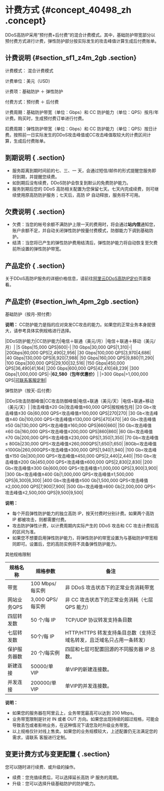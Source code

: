 # 计费方式 {#concept_40498_zh .concept}

DDoS高防IP采用“预付费+后付费”的混合计费模式。其中，基础防护带宽部分以预付费方式进行计费，弹性防护部分按实际发生的攻击峰值计算生成后付费账单。

## 计费说明 {#section_sf1_z4m_2gb .section}

计费模式： 混合计费模式

计费单位：美元（USD）

计费项：基础防护 ＋ 弹性防护

付费方式：预付费 ＋ 后付费

计费周期：基础防护带宽（单位：Gbps）和 CC 防护能力（单位：QPS）按月/年计费。购买时，生成预付费订单进行付费。

扣费周期：弹性防护带宽（单位：Gbps）和 CC 防护能力（单位：QPS）按日计费。按照前一日实际发生的DDoS攻击峰值或CC攻击峰值取较大的计费区间计算，生成后付费账单。

## 到期说明 { .section}

-   服务距离到期时间前的七、三、一 天，会通过短信/邮件的形式提醒您服务即将到期，并提醒您续费。
-   如到期后没有续费，DDoS防护会恢复到默认的免费防护能力。
-   服务到期后您的 DDoS 高防相关配置为您保留七天。七天内完成续费，则可继续使用原高防防护服务；七天后，高防 IP 自动释放，服务将不可用。

## 欠费说明 { .section}

-   欠费：当您的帐号余额不满防护上限一天的费用时，将会通过**站内信**通知您，账户余额不足，并自动关闭弹性防护按量付费模式，防御能力下调到基础防护。
-   结清：当您将已产生的弹性防护费用结清后，弹性防护能力将自动恢复至欠费前所设置的弹性防护带宽。

## 产品定价 { .section}

关于DDoS高防IP服务的详细价格信息，请前往[阿里云DDoS高防IP定价](https://www.aliyun.com/price/product?#/ddos/detail)页面查看。

## 产品定价 {#section_iwh_4pm_2gb .section}

基础防护（按月-预付费）

**说明：** CC防护能力是指的应对突发CC攻击的能力。如果您的正常业务本身就很大，请参考具体实例规格进行选择。

|DDoS防护能力|CC防护能力|电信＋联通（美元/月）|电信＋联通＋移动（美元/月）|
|5 Gbps|15,000 QPS|600|-|
|10 Gbps|30,000 QPS|1,310|-|
|20Gbps|60,000 QPS|2,490|2,956|
|30 Gbps|100,000 QPS|3,970|4,686|
|40 Gbps|130,000 QPS|6,920|7,988|
|50 Gbps|160,000 QPS|9,880|11,290|
|100 Gbps|300,000 QPS|29,100|32,516|
|150 Gbps|450,000 QPS|36,490|41,164|
|200 Gbps|600,000 QPS|42,410|48,239|
|300 Gbps|1,000,000 QPS|-|**62,580（包年优惠价）**|
|\>300 Gbps|\>1,000,000 QPS|[可联系客服定制](https://www.alibabacloud.com/contact-sales)|

弹性防护（按天-后付费）

|DDoS攻击防御峰值|CC攻击防御峰值|电信+联通（美元/天）|电信+联通+移动（美元/天）|
|攻击峰值≤20 Gb|攻击峰值≤60,000 QPS|按规格包月|
|20 Gb<攻击峰值≤30 Gb|60,000 QPS<攻击峰值≤100,000 QPS|270|270|
|30 Gb<攻击峰值≤40 Gb|100,000 QPS<攻击峰值≤130,000 QPS|470|470|
|40 Gb<攻击峰值≤50 Gb|130,000 QPS<攻击峰值≤160,000 QPS|660|660|
|50 Gb<攻击峰值≤60 Gb|160,000 QPS<攻击峰值≤200,000 QPS|860|860|
|60 Gb<攻击峰值≤70 Gb|200,000 QPS<攻击峰值≤230,000 QPS|1,350|1,350|
|70 Gb<攻击峰值≤ 80Gb|230,000 QPS<攻击峰值≤260,000QPS|1,650|1,650|
|80Gb<攻击峰值≤100Gb|260,000QPS<攻击峰值≤300,000 QPS|1,940|1,940|
|100 Gb<攻击峰值≤150 Gb|300,000 QPS<攻击峰值≤450,000 QPS|2,440|2,440|
|150 Gb<攻击峰值≤200 Gb|450,000 QPS<攻击峰值≤600,000 QPS|2,830|2,830|
|200 Gb<攻击峰值≤300 Gb|600,000 QPS<攻击峰值≤1,000,000 QPS|3,900|3,900|
|300 Gb<攻击峰值≤400 Gb|1,000,000 QPS<攻击峰值≤1,500,000 QPS|6,300|6,300|
|400 Gb<攻击峰值≤500 Gb|1,500,000 QPS<攻击峰值≤2,000,000 QPS|7,900|7,900|
|500 Gb<攻击峰值≤600 Gb|2,000,000 QPS<攻击峰值≤2,500,000 QPS|9,500|9,500|

**说明：** 

-   每个开启弹性防护能力的独立高防 IP，按天付费时分别计费。如果两个高防 IP 都被攻击，则都需要付费。
-   攻击防护弹性计费，以计费周期内实际产生的 DDoS 攻击和 CC 攻击计费较高的区间为准。
-   如果您不想要启用弹性防护能力，将弹性防护的带宽设置为与基础防护带宽相同即可。设置后，您的高防实例将不具备弹性防护能力。

其他规格限制

|规格名称|规格参数|备注|
|----|----|--|
|带宽|100 Mbps/每实例|非 DDoS 攻击状态下的正常业务消耗带宽|
|网站业务QPS|3,000 QPS/每实例|非 CC 攻击状态下的正常业务消耗（七层 QPS 能力）|
|四层转发数|50 个/每 IP|TCP/UDP 协议转发支持条目数|
|七层转发数|50个/每 IP|HTTP/HTTPS 转发支持条目总数（支持泛域名转发，且泛域名只占用一条转发）|
|保护服务器数|20 个/每实例|四层和七层可配置回源的不同服务器 IP 总数。|
|新建连接|50000/单VIP|单VIP的新建连接数。|
|并发连接|200000/单VIP|单VIP的并发连接数。|

**说明：** 

-   如果您的服务器在阿里云上，业务带宽最高可以达到 200 Mbps。
-   业务带宽限制是针对 IN 或者 OUT 方向。如果您出现持续的超过规格，可能会导致丢包或者影响业务，在这种情况下请您及时升级业务带宽。
-   以上规格仅针对线上售卖。如果您的业务规模较大，上述配置仍无法满足您的需求，请联系 客服进行定制。

## 变更计费方式与变更配置 { .section}

您可以随时进行续费、或升级的操作。

-   续费：您充值续费后，可以选择延长高防 IP 服务的周期。
-   升级：您可以选择升级基础防护的防护能力。


